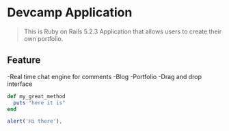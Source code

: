 # Devcamp Application

> This is Ruby on Rails 5.2.3 Application that allows users to create their own portfolio.

## Feature

-Real time chat engine for comments
-Blog
-Portfolio
-Drag and drop interface

```Ruby
def my_great_method
  puts "here it is"
end
```

```javascript
alert('Hi there'),
```
